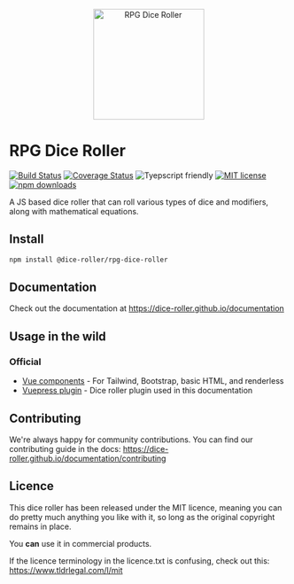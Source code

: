 <p align="center">
    <img src="https://dice-roller.github.io/documentation/dice-roller-logo.png" alt="RPG Dice Roller" style="max-width: 100%;" width="200"/>
</p>

# RPG Dice Roller

[![Build Status](https://github.com/dice-roller/rpg-dice-roller/actions/workflows/build.yml/badge.svg)](https://github.com/dice-roller/rpg-dice-roller/actions/workflows/build.yml)
[![Coverage Status](https://coveralls.io/repos/github/dice-roller/rpg-dice-roller/badge.svg?branch=main)](https://coveralls.io/github/dice-roller/rpg-dice-roller?branch=main)
![Tyepscript friendly](https://img.shields.io/badge/typescript-supported-blue)
[![MIT license](https://img.shields.io/badge/License-MIT-blue.svg)](licence.txt)
[![npm downloads](https://img.shields.io/npm/dm/@dice-roller/rpg-dice-roller)](https://www.npmjs.com/package/@dice-roller/rpg-dice-roller)

A JS based dice roller that can roll various types of dice and modifiers, along with mathematical equations.


## Install

```bash
npm install @dice-roller/rpg-dice-roller
```

## Documentation

Check out the documentation at https://dice-roller.github.io/documentation


## Usage in the wild

### Official

* [Vue components](https://github.com/dice-roller/vue) - For Tailwind, Bootstrap, basic HTML, and renderless
* [Vuepress plugin](https://github.com/dice-roller/vuepress-plugin) - Dice roller plugin used in this documentation


## Contributing

We're always happy for community contributions. You can find our contributing guide in the docs: https://dice-roller.github.io/documentation/contributing


## Licence

This dice roller has been released under the MIT licence, meaning you can do pretty much anything you like with it, so long as the original copyright remains in place.

You **can** use it in commercial products.

If the licence terminology in the licence.txt is confusing, check out this: https://www.tldrlegal.com/l/mit

